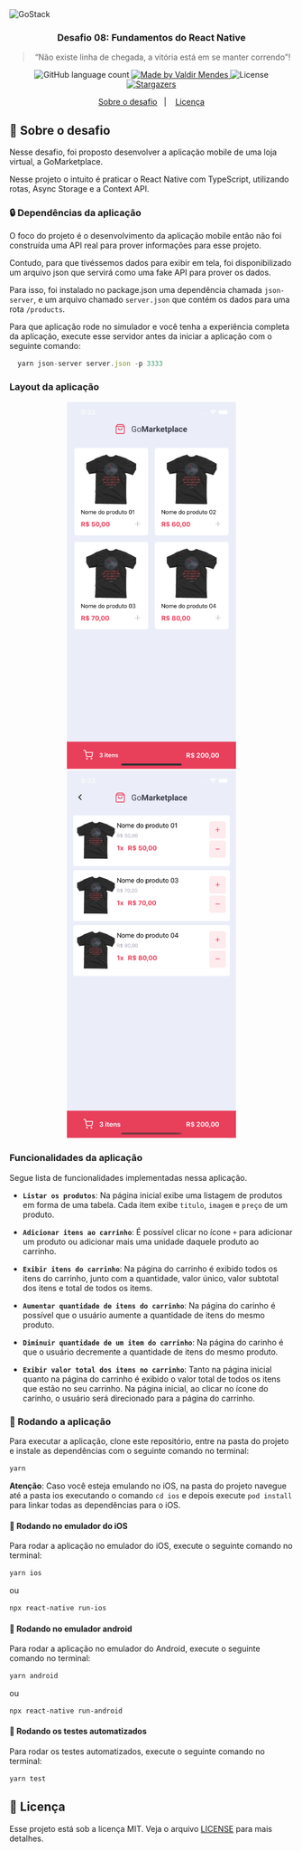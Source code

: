 <img alt="GoStack" src="https://storage.googleapis.com/golden-wind/bootcamp-gostack/header-desafios.png" />

<h3 align="center">
  Desafio 08: Fundamentos do React Native
</h3>

<blockquote align="center">“Não existe linha de chegada, a vitória está em se manter correndo”!</blockquote>

<p align="center">
  <img alt="GitHub language count" src="https://img.shields.io/github/languages/count/valdirmendesdev/gostack-fundamentos-react-native?color=%2304D361">

  <a href="https://valdirmendes.dev">
    <img alt="Made by Valdir Mendes" src="https://img.shields.io/badge/made%20by-Valdir%20Mendes-%2304D361">
  </a>

  <img alt="License" src="https://img.shields.io/badge/license-MIT-%2304D361">

  <a href="https://github.com/valdirmendesdev/gostack-fundamentos-react-native/stargazers">
    <img alt="Stargazers" src="https://img.shields.io/github/stars/valdirmendesdev/gostack-fundamentos-react-native?style=social">
  </a>
</p>

<p align="center">
  <a href="#rocket-sobre-o-desafio">Sobre o desafio</a>&nbsp;&nbsp;&nbsp;|&nbsp;&nbsp;&nbsp;
  <a href="#memo-licença">Licença</a>
</p>

## :rocket: Sobre o desafio

Nesse desafio, foi proposto desenvolver a aplicação mobile de uma loja virtual, a GoMarketplace.

Nesse projeto o intuito é praticar o React Native com TypeScript, utilizando rotas, Async Storage e a Context API.


### :lock: Dependências da aplicação

O foco do projeto é o desenvolvimento da aplicação mobile então não foi construída uma API real para prover informações para esse projeto.

Contudo, para que tivéssemos dados para exibir em tela, foi disponibilizado um arquivo json que servirá como uma fake API para prover os dados.

Para isso, foi instalado no package.json uma dependência chamada `json-server`, e um arquivo chamado `server.json` que contém os dados para uma rota `/products`.

Para que aplicação rode no simulador e você tenha a experiência completa da aplicação, execute esse servidor antes da iniciar a aplicação com o seguinte comando:

```js
  yarn json-server server.json -p 3333
```

### Layout da aplicação

<p align="center">
  <img alt="dashboard" width="300px" src=".github/dashboard.png" />
  <img alt="cart" width="300px" src=".github/cart.png" />
</P>

### Funcionalidades da aplicação

Segue lista de funcionalidades implementadas nessa aplicação.

- **`Listar os produtos`**: Na página inicial exibe uma listagem de produtos em forma de uma tabela. Cada item exibe `titulo`, `imagem` e `preço` de um produto.

- **`Adicionar itens ao carrinho`**: É possível clicar no ícone `+` para adicionar um produto ou adicionar mais uma unidade daquele produto ao carrinho.

- **`Exibir itens do carrinho`**: Na página do carrinho é exibido todos os itens do carrinho, junto com a quantidade, valor único, valor subtotal dos itens e total de todos os items.

- **`Aumentar quantidade de itens do carrinho`**: Na página do carinho é possível que o usuário aumente a quantidade de itens do mesmo produto.

- **`Diminuir quantidade de um item do carrinho`**: Na página do carinho é que o usuário decremente a quantidade de itens do mesmo produto.

- **`Exibir valor total dos itens no carrinho`**: Tanto na página inicial quanto na página do carrinho é exibido o valor total de todos os itens que estão no seu carrinho. Na página inicial, ao clicar no ícone do carinho, o usuário será direcionado para a página do carrinho.

### :running: Rodando a aplicação

Para executar a aplicação, clone este repositório, entre na pasta do projeto e instale as dependências com o seguinte comando no terminal:

```bash
yarn
```

**Atenção**: Caso você esteja emulando no iOS, na pasta do projeto navegue até a pasta ios executando o comando `cd ios` e depois execute `pod install` para linkar todas as dependências para o iOS.

#### :running: Rodando no emulador do iOS

Para rodar a aplicação no emulador do iOS, execute o seguinte comando no terminal:

```bash
yarn ios
```

ou

```bash
npx react-native run-ios
```

#### :running: Rodando no emulador android

Para rodar a aplicação no emulador do Android, execute o seguinte comando no terminal:

```bash
yarn android
```

ou

```bash
npx react-native run-android
```

#### :running: Rodando os testes automatizados

Para rodar os testes automatizados, execute o seguinte comando no terminal:

```bash
yarn test
```

## :memo: Licença

Esse projeto está sob a licença MIT. Veja o arquivo [LICENSE](LICENSE) para mais detalhes.
